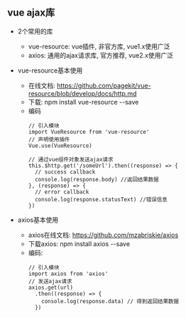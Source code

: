 ## vue ajax库
* 2个常用的库
  * vue-resource: vue插件, 非官方库, vue1.x使用广泛
  * axios: 通用的ajax请求库, 官方推荐, vue2.x使用广泛

* vue-resource基本使用
  * 在线文档: https://github.com/pagekit/vue-resource/blob/develop/docs/http.md
  * 下载: npm install vue-resource --save
  * 编码
    ```
    // 引入模块
    import VueResource from 'vue-resource'
    // 声明使用插件
    Vue.use(VueResource)
   
    // 通过vue组件对象发送ajax请求
    this.$http.get('/someUrl').then((response) => {
      // success callback
      console.log(response.body) //返回结果数据
    }, (response) => {
      // error callback
      console.log(response.statusText) //错误信息
    })
    ```
    
* axios基本使用
  * axios在线文档: https://github.com/mzabriskie/axios
  * 下载axios: npm install axios --save
  * 编码:
    ```
    // 引入模块
    import axios from 'axios'
    // 发送ajax请求
    axios.get(url)
      .then((response) => {
        console.log(response.data) // 得到返回结果数据
      })
    ```
